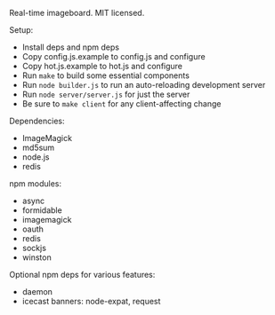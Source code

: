 Real-time imageboard.
MIT licensed.

Setup:

* Install deps and npm deps
* Copy config.js.example to config.js and configure
* Copy hot.js.example to hot.js and configure
* Run `make` to build some essential components
* Run `node builder.js` to run an auto-reloading development server
* Run `node server/server.js` for just the server
* Be sure to `make client` for any client-affecting change

Dependencies:

* ImageMagick
* md5sum
* node.js
* redis

npm modules:

* async
* formidable
* imagemagick
* oauth
* redis
* sockjs
* winston

Optional npm deps for various features:

* daemon
* icecast banners: node-expat, request
